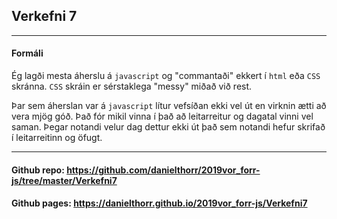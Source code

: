 ## Verkefni 7

---

#### Formáli

Ég lagði mesta áherslu á `javascript` og "commantaði" ekkert í `html` eða `CSS` skránna. `CSS` skráin er sérstaklega "messy" miðað við rest. 

Þar sem áherslan var á `javascript` lítur vefsíðan ekki vel út en virknin ætti að vera mjög góð. Það fór mikil vinna í það að leitarreitur og dagatal vinni vel saman. Þegar notandi velur dag dettur ekki út það sem notandi hefur skrifað í leitarreitinn og öfugt.


---

#### Github repo: https://github.com/danielthorr/2019vor_forr-js/tree/master/Verkefni7

#### Github pages: https://danielthorr.github.io/2019vor_forr-js/Verkefni7
